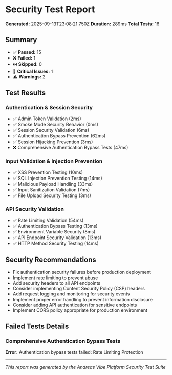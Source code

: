 # Security Test Report

**Generated:** 2025-09-13T23:08:21.750Z
**Duration:** 289ms
**Total Tests:** 16

## Summary

- ✅ **Passed:** 15
- ❌ **Failed:** 1
- ⏭️ **Skipped:** 0
- 🚨 **Critical Issues:** 1
- ⚠️ **Warnings:** 2

## Test Results

### Authentication & Session Security

- ✅ Admin Token Validation (2ms)
- ✅ Smoke Mode Security Behavior (0ms)
- ✅ Session Security Validation (6ms)
- ✅ Authentication Bypass Prevention (62ms)
- ✅ Session Hijacking Prevention (3ms)
- ❌ Comprehensive Authentication Bypass Tests (47ms)

### Input Validation & Injection Prevention

- ✅ XSS Prevention Testing (10ms)
- ✅ SQL Injection Prevention Testing (14ms)
- ✅ Malicious Payload Handling (33ms)
- ✅ Input Sanitization Validation (7ms)
- ✅ File Upload Security Testing (3ms)

### API Security Validation

- ✅ Rate Limiting Validation (54ms)
- ✅ Authentication Bypass Testing (13ms)
- ✅ Environment Variable Security (8ms)
- ✅ API Endpoint Security Validation (13ms)
- ✅ HTTP Method Security Testing (14ms)

## Security Recommendations

- Fix authentication security failures before production deployment
- Implement rate limiting to prevent abuse
- Add security headers to all API endpoints
- Consider implementing Content Security Policy (CSP) headers
- Add request logging and monitoring for security events
- Implement proper error handling to prevent information disclosure
- Consider adding API authentication for sensitive endpoints
- Implement CORS policy appropriate for production environment

## Failed Tests Details

### Comprehensive Authentication Bypass Tests

**Error:** Authentication bypass tests failed: Rate Limiting Protection

---

_This report was generated by the Andreas Vibe Platform Security Test Suite_
